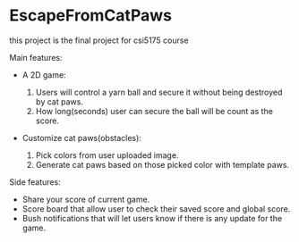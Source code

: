 # EscapeFromCatPaws
this project is the final project for csi5175 course

Main features:
- A 2D game:
  1. Users will control a yarn ball and secure it without being destroyed by cat paws.
  2. How long(seconds) user can secure the ball will be count as the score.

- Customize cat paws(obstacles):
  1. Pick colors from user uploaded image.
  2. Generate cat paws based on those picked color with template paws.

Side features:
- Share your score of current game.
- Score board that allow user to check their saved score and global score.
- Bush notifications that will let users know if there is any update for the game.
